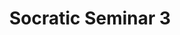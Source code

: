 ---
layout: post
type: socratic
title: "Socratic Seminar 3"
meetup: https://www.meetup.com/BitDevs-South-Florida/events/274111201/
---